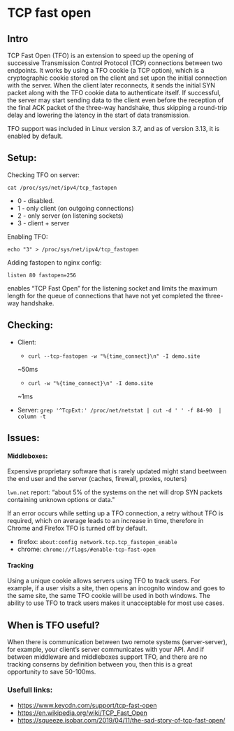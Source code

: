 # TCP fast open

## Intro
TCP Fast Open (TFO) is an extension to speed up the opening of successive Transmission Control Protocol (TCP) connections between two endpoints. It works by using a TFO cookie (a TCP option), which is a cryptographic cookie stored on the client and set upon the initial connection with the server. When the client later reconnects, it sends the initial SYN packet along with the TFO cookie data to authenticate itself. If successful, the server may start sending data to the client even before the reception of the final ACK packet of the three-way handshake, thus skipping a round-trip delay and lowering the latency in the start of data transmission.

TFO support was included in Linux version 3.7, and as of version 3.13, it is enabled by default.

## Setup: 
Checking TFO on server:

`cat /proc/sys/net/ipv4/tcp_fastopen`

- 0 - disabled.
- 1 - only client (on outgoing connections) 
- 2 - only server (on listening sockets)
- 3 - client + server

Enabling TFO:

`echo "3" > /proc/sys/net/ipv4/tcp_fastopen`

Adding fastopen to nginx config:

`listen 80 fastopen=256`

enables “TCP Fast Open” for the listening socket and limits the maximum length for the queue of connections that have not yet completed the three-way handshake. 

## Checking:

- Client: 
  - `curl --tcp-fastopen -w "%{time_connect}\n" -I demo.site` 
  
  ~50ms

  - `curl -w "%{time_connect}\n" -I demo.site` 
  
  ~1ms

- Server: `grep '^TcpExt:' /proc/net/netstat | cut -d ' ' -f 84-90  | column -t`



## Issues: 
#### Middleboxes:
Expensive proprietary software that is rarely updated might stand beetween the end user and the server (caches, firewall, proxies, routers)

`lwn.net` report:
“about 5% of the systems on the net will drop SYN packets containing unknown options or data."

If an error occurs while setting up a TFO connection, a retry without TFO is required, which on average leads to an increase in time, therefore in Chrome and Firefox TFO is turned off by default.

- firefox: `about:config network.tcp.tcp_fastopen_enable`
- chrome: `chrome://flags/#enable-tcp-fast-open`


#### Tracking

Using a unique cookie allows servers using TFO to track users. For example, if a user visits a site, then opens an incognito window and goes to the same site, the same TFO cookie will be used in both windows.
The ability to use TFO to track users makes it unacceptable for most use cases.


## When is TFO useful?
When there is communication between two remote systems (server-server), for example, your client’s server communicates with your API. And if between middleware and middleboxes support TFO, and there are no tracking conserns by definition between you, then this is a great opportunity to save 50-100ms.


### Usefull links:
- https://www.keycdn.com/support/tcp-fast-open
- https://en.wikipedia.org/wiki/TCP_Fast_Open
- https://squeeze.isobar.com/2019/04/11/the-sad-story-of-tcp-fast-open/